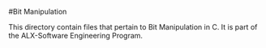#Bit Manipulation

This directory contain files that pertain to Bit Manipulation in C. It is part of the ALX-Software Engineering Program.
